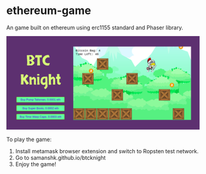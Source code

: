 # ethereum-game
An game built on ethereum using erc1155 standard and Phaser library.

![](demo.png)

To play the game:
1. Install metamask browser extension and switch to Ropsten test network.
2. Go to samanshk.github.io/btcknight
3. Enjoy the game!

